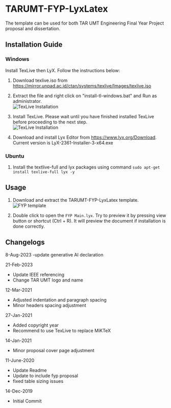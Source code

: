 # TARUMT-FYP-LyxLatex
The template can be used for both TAR UMT Engineering Final Year Project proposal and dissertation.

## Installation Guide

### Windows

Install TexLive then LyX. Follow the instructions below:  

1. Download texlive.iso from https://mirror.unpad.ac.id/ctan/systems/texlive/Images/texlive.iso

2. Extract the file and right click on "install-tl-windows.bat" and Run as administrator. \
![TexLive Installation](/images/TexLive_RunAsAdmin.png)

3. Install TexLive. Please wait until you have finished installed TexLive before proceeding to the next step. \
![TexLive Installation](/images/TexLive_Install.png)

4. Download and install Lyx Editor from https://www.lyx.org/Download. Current version is LyX-2361-Installer-3-x64.exe

### Ubuntu
1. Install the textlive-full and lyx packages using command `sudo apt-get install texlive-full lyx -y`

## Usage

1. Download and extract the TARUMT-FYP-LyxLatex template. \
![FYP template](/images/download_template.png)

2. Double click to open the `FYP Main.lyx`. Try to preview it by pressing view button or shortcut (Ctrl + R). It will preview the document if installation is done correctly.


## Changelogs
8-Aug-2023
-update generative AI declaration

21-Feb-2023
- Update IEEE referencing 
- Change TAR UMT logo and name

12-Mar-2021
- Adjusted indentation and paragraph spacing
- Minor headers spacing adjustment

27-Jan-2021
- Added copyright year
- Recommend to use TexLive to replace MiKTeX

14-Jan-2021 
- Minor proposal cover page adjustment

11-June-2020 
- Update Readme
- Update to include fyp proposal
- fixed table sizing issues

14-Dec-2019 
- Initial Commit

